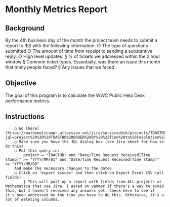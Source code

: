 # Monthly Metrics Report 

## Background
By the 4th business day of the month the project team needs to submit a report to IES with the following information:
		○ The type of questions submitted
		○ The amount of time from receipt to sending a substantive reply. 
		○ High level updates:
			§ % of tickets we addressed within the 2 hour window
			§ Common ticket types. Essentially, was there an issue this month that many people faced?
			§ Any issues that we faced

## Objective
The goal of this program is to calculate the WWC Public Help Desk performance metrics. 

## Instructions
		○ Go [here](https://mathematicampr.atlassian.net/jira/servicedesk/projects/TOASTHD/issues/?jql=project%20%3D%20TOASTHD%20ORDER%20BY%20%22Time%20to%20resolution%22%20ASC)
		○ Make sure you have the JQL dialog box (see Jira sheet for how to do this)
		○ Put this query in:
			project = "TOASTHD" and "Date/Time Request Received[Time stamp]" >= "YYYY/MM/01" and "Date/Time Request Received[Time stamp]" <= "YYYY/MM/DD" 
		And make the necessary changes to the dates
		○ Click on "export issues" and then click on Export Excel CSV (all fields)
			§ This will pull up a report with fields from ALL projects at Mathematica that use Jira. I asked on yammer if there's a way to avoid this, but I haven't received any answers yet. Check here to see if it's been addressed by the time you have to do this. Otherwise, it's a lot of deleting columns.


